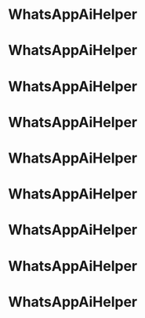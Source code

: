 # WhatsAppAiHelper
# WhatsAppAiHelper
# WhatsAppAiHelper
# WhatsAppAiHelper
# WhatsAppAiHelper
# WhatsAppAiHelper
# WhatsAppAiHelper
# WhatsAppAiHelper
# WhatsAppAiHelper
